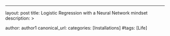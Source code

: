 ---
layout: post
title: Logistic Regression with a Neural Network mindset
description: >

author: author1
canonical_url:
categories: [Installations]
#tags:       [Life]
